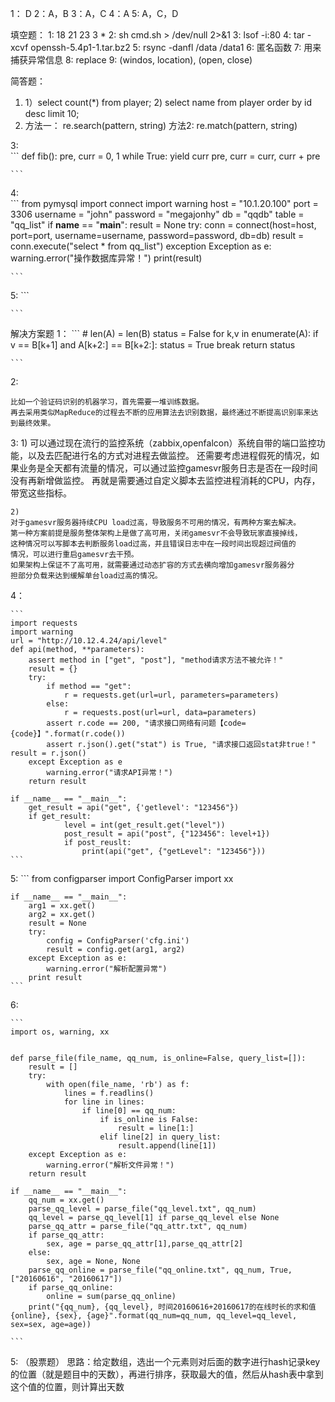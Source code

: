 1： D
2：A，B
3：A，C
4：A
5: A，C，D

填空题：
1: 18 21 23 3 *
2: sh cmd.sh > /dev/null 2>&1
3: lsof -i:80
4: tar -xcvf openssh-5.4p1-1.tar.bz2
5: rsync -danfl /data /data1
6: 匿名函数
7: 用来捕获异常信息
8: replace
9: (windos, location), (open, close)

简答题：
1.  1）select count(*) from player;  2) select name from player order by id desc limit 10;
2. 方法一： re.search(pattern, string) 方法2: re.match(pattern, string)

3: 	
	```
	def fib():
		pre, curr = 0, 1
		while True:
			yield curr
			pre, curr = curr, curr + pre
		
	```
4:  
	``` 
	from pymysql import connect
	import warning
	host = "10.1.20.100"
	port = 3306
	username = "john"
	password = "megajonhy"
	db = "qqdb"
	table = "qq_list"
	if __name__ == "__main__":
		result = None
		try:
			conn = connect(host=host, port=port, username=username, password=password, db=db)
			result = conn.execute("select * from qq_list")
		exception Exception as e:
			warning.error("操作数据库异常！")
		print(result)
	
	```
	
5: 
	```
	
	```

解决方案题
1： 
	```
	# len(A) = len(B) 
	status = False
	for k,v in enumerate(A):
		if v == B[k+1] and A[k+2:] == B[k+2:]:
			status = True
			break
	return status		
			
	```
2: 

	比如一个验证码识别的机器学习，首先需要一堆训练数据。
	再去采用类似MapReduce的过程去不断的应用算法去识别数据，最终通过不断提高识别率来达到最终效果。
	
3: 
	1) 
	可以通过现在流行的监控系统（zabbix,openfalcon）系统自带的端口监控功能，以及去匹配进行名的方式对进程去做监控。
	还需要考虑进程假死的情况，如果业务是全天都有流量的情况，可以通过监控gamesvr服务日志是否在一段时间没有再新增做监控。
	再就是需要通过自定义脚本去监控进程消耗的CPU，内存，带宽这些指标。

	2) 
	对于gamesvr服务器持续CPU load过高，导致服务不可用的情况，有两种方案去解决。
	第一种方案前提是服务整体架构上是做了高可用，关闭gamesvr不会导致玩家直接掉线，
	这种情况可以写脚本去判断服务load过高，并且错误日志中在一段时间出现超过阀值的
	情况，可以进行重启gamesvr去干预。
	如果架构上保证不了高可用，就需要通过动态扩容的方式去横向增加gamesvr服务器分
	担部分负载来达到缓解单台load过高的情况。
4：
	
	```
	import requests
	import warning
	url = "http://10.12.4.24/api/level"
	def api(method, **parameters):
		assert method in ["get", "post"], "method请求方法不被允许！"
		result = {}
		try:
			if method == "get":
				r = requests.get(url=url, parameters=parameters)
			else:
				r = requests.post(url=url, data=parameters)				
			assert r.code == 200, "请求接口网络有问题【code={code}】".format(r.code())
			assert r.json().get("stat") is True, "请求接口返回stat非true！"			result = r.json()
		except Exception as e
			warning.error("请求API异常！")
		return result
		
	if __name__ == "__main__":
		get_result = api("get", {'getlevel': "123456"})
		if get_result:
				level = int(get_result.get("level"))
				post_result = api("post", {"123456": level+1})
				if post_reuslt:
					print(api("get", {"getLevel": "123456"}))
	```
	
5: 
	```
	from configparser import ConfigParser
	import xx
	
	if __name__ == "__main__":
		arg1 = xx.get()
		arg2 = xx.get()
		result = None
		try:	
			config = ConfigParser('cfg.ini')
			result = config.get(arg1, arg2)
		except Exception as e:
			warning.error("解析配置异常")
		print result
	```

6: 

	```
	import os, warning, xx
	
	
	def parse_file(file_name, qq_num, is_online=False, query_list=[]):
		result = []
		try:
			with open(file_name, 'rb') as f:
				lines = f.readlins()
				for line in lines:
					if line[0] == qq_num:
						if is_online is False:
							result = line[1:]
						elif line[2] in query_list:
							result.append(line[1])
		except Exception as e:
			warning.error("解析文件异常！")
		return result
	
	if __name__ == "__main__":
		qq_num = xx.get()
		parse_qq_level = parse_file("qq_level.txt", qq_num)
		qq_level = parse_qq_level[1] if parse_qq_level else None
		parse_qq_attr = parse_file("qq_attr.txt", qq_num)
		if parse_qq_attr:
			sex, age = parse_qq_attr[1],parse_qq_attr[2]
		else:
			sex, age = None, None
		parse_qq_online = parse_file("qq_online.txt", qq_num, True, ["20160616", "20160617"])
		if parse_qq_online:
			online = sum(parse_qq_online)
		print("{qq_num}, {qq_level}, 时间20160616+20160617的在线时长的求和值{online}, {sex}, {age}".format(qq_num=qq_num, qq_level=qq_level, sex=sex, age=age))			
		
	```
	
5: （股票题）
	思路：给定数组，选出一个元素则对后面的数字进行hash记录key的位置（就是题目中的天数），再进行排序，获取最大的值，然后从hash表中拿到这个值的位置，则计算出天数
	
